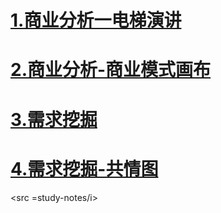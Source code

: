 # [1.商业分析一电梯演讲](商业分析-电梯演讲.md)
# [2.商业分析-商业模式画布](商业分析-商业模式画布.md)
# [3.需求挖掘](需求挖掘.md)
# [4.需求挖掘-共情图](需求挖掘-共情图：让你开始理解用户.md)
<src =study-notes/i>